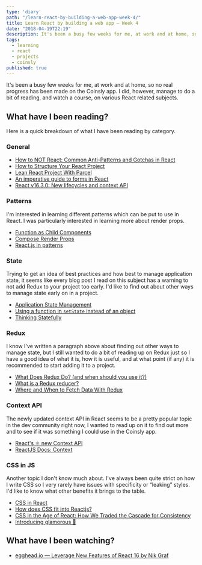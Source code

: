 ```yaml
---
type: 'diary'
path: "/learn-react-by-building-a-web-app-week-4/"
title: Learn React by building a web app — Week 4
date: "2018-04-19T22:19"
description: It's been a busy few weeks for me, at work and at home, so no real progress has been made on the Coinsly app. I did, however, manage to do a bit of reading, and watch a course, on various React related subjects.
tags:
  - learning
  - react
  - projects
  - coinsly
published: true
---
```


It's been a busy few weeks for me, at work and at home, so no real progress has been made on the Coinsly app. I did, however, manage to do a bit of reading, and watch a course, on various React related subjects.

## What have I been reading?

Here is a quick breakdown of what I have been reading by category.

### General

- [How to NOT React: Common Anti-Patterns and Gotchas in React](https://codeburst.io/how-to-not-react-common-anti-patterns-and-gotchas-in-react-40141fe0dcd)
- [How to Structure Your React Project](https://daveceddia.com/react-project-structure/)
- [Lean React Project With Parcel](https://medium.com/dailyjs/lean-react-project-with-parcel-a6ffe0fac0d2)
- [An imperative guide to forms in React](https://blog.logrocket.com/an-imperative-guide-to-forms-in-react-927d9670170a)
- [React v16.3.0: New lifecycles and context API](https://reactjs.org/blog/2018/03/29/react-v-16-3.html)

### Patterns

I'm interested in learning different patterns which can be put to use in React. I was particularly interested in learning more about render props.

- [Function as Child Components](https://medium.com/merrickchristensen/function-as-child-components-5f3920a9ace9)
- [Compose Render Props](https://blog.kentcdodds.com/compose-render-props-46cf491e9d19)
- [React.js in patterns](http://krasimirtsonev.com/blog/article/react-js-in-design-patterns)

### State

Trying to get an idea of best practices and how best to manage application state, it seems like every blog post I read on this subject has a warning to not add Redux to your project too early. I'd like to find out about other ways to manage state early on in a project.

- [Application State Management](https://blog.kentcdodds.com/application-state-management-66de608ccb24)
- [Using a function in `setState` instead of an object](https://medium.com/@wisecobbler/using-a-function-in-setstate-instead-of-an-object-1f5cfd6e55d1)
- [Thinking Statefully](https://daveceddia.com/thinking-statefully/)

### Redux

I know I've written a paragraph above about finding out other ways to manage state, but I still wanted to do a bit of reading up on Redux just so I have a good idea of what it is, how it is useful, and at what point (if any) it is recommended to start adding it to a project.

- [What Does Redux Do? (and when should you use it?)](https://daveceddia.com/what-does-redux-do/)
- [What is a Redux reducer?](https://daveceddia.com/what-is-a-reducer/)
- [Where and When to Fetch Data With Redux](https://daveceddia.com/where-fetch-data-redux/)

### Context API

The newly updated context API in React seems to be a pretty popular topic in the dev community right now, I wanted to read up on it to find out more and to see if it was something I could use in the Coinsly app.

- [React's ⚛️ new Context API](https://medium.com/dailyjs/reacts-%EF%B8%8F-new-context-api-70c9fe01596b)
- [ReactJS Docs: Context](https://reactjs.org/docs/context.html)

### CSS in JS

Another topic I don't know much about. I've always been quite strict on how I write CSS so I very rarely have issues with specificity or “leaking” styles. I'd like to know what other benefits it brings to the table.

- [CSS in React](https://alligator.io/react/react-css/)
- [How does CSS fit into Reactjs?](https://hackernoon.com/how-does-css-fit-into-react-5a4aa4840135)
- [CSS in the Age of React: How We Traded the Cascade for Consistency](https://engineeringblog.yelp.com/2018/03/css-in-the-age-of-react.html)
- [Introducing glamorous 💄](https://blog.kentcdodds.com/introducing-glamorous-fb3c9f4ed20e)

## What have I been watching?

- [egghead.io — Leverage New Features of React 16 by Nik Graf](https://egghead.io/courses/leverage-new-features-of-react-16)
